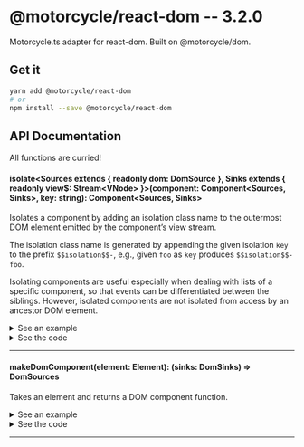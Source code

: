 # @motorcycle/react-dom -- 3.2.0

Motorcycle.ts adapter for react-dom. Built on @motorcycle/dom.

## Get it
```sh
yarn add @motorcycle/react-dom
# or
npm install --save @motorcycle/react-dom
```

## API Documentation

All functions are curried!

#### isolate\<Sources extends { readonly dom: DomSource }, Sinks extends { readonly view$: Stream\<VNode\> }\>(component: Component\<Sources, Sinks\>, key: string): Component\<Sources, Sinks\>

<p>

Isolates a component by adding an isolation class name to the outermost
DOM element emitted by the component’s view stream.

The isolation class name is generated by appending the given isolation `key`
to the prefix `$$isolation$$-`, e.g., given `foo` as `key` produces
`$$isolation$$-foo`.

Isolating components are useful especially when dealing with lists of a
specific component, so that events can be differentiated between the siblings.
However, isolated components are not isolated from access by an ancestor DOM
element.

</p>


<details>
  <summary>See an example</summary>
  
```typescript
const MyIsolatedComponent = isolate(MyComponent, `myIsolationKey`)
const sinks = MyIsolatedComponent(sources)
```

</details>

<details>
  <summary>See the code</summary>

```typescript

export function isolate<Sources extends DomSources, Sinks extends DomSinks>(
  component: Component<Sources, Sinks>,
  key: string
): Component<Sources, Sinks> {
  return function isolatedComponent(sources: Sources) {
    const { dom } = sources
    const isolatedDom = dom.query(`.${KEY_PREFIX}${key}`)
    const sinks = component(Object.assign({}, sources, { dom: isolatedDom }))
    const isolatedSinks = Object.assign({}, sinks, { view$: isolateView(sinks.view$, key) })

    return isolatedSinks
  }
}

const KEY_PREFIX = `__isolation__`

function isolateView(view$: Stream<VNode>, key: string) {
  const prefixedKey = KEY_PREFIX + key

  return map(
    updateClassName((className: string = EMPTY_CLASS_NAME) => {
      const needsIsolation = !contains(prefixedKey, className)

      return needsIsolation
        ? removeSuperfluousSpaces(join(CLASS_NAME_SEPARATOR, [className, prefixedKey]))
        : className
    }),
    view$
  )
}

const EMPTY_CLASS_NAME = ``
const CLASS_NAME_SEPARATOR = ` `

function removeSuperfluousSpaces(str: string): string {
  return str.replace(RE_TWO_OR_MORE_SPACES, CLASS_NAME_SEPARATOR)
}

const RE_TWO_OR_MORE_SPACES = /\s{2,}/g

```

</details>

<hr />


#### makeDomComponent(element: Element): (sinks: DomSinks) =\> DomSources

<p>

Takes an element and returns a DOM component function.

</p>


<details>
  <summary>See an example</summary>
  
```typescript
import { makeDomComponent, DomSources, DomSinks, VNode, div, button, h1 } from '@motorcycle/react-dom'
import { events, query } from '@motorcycle/dom'
import { run } from '@motorcycle/run'

const element = document.querySelector('#app')

if (!element) throw new Error('unable to find element')

run(UI, makeDomComponent(element))

function UI(sources: DomSources): DomSinks {
  const { dom } = sources

  const click$: Stream<Event> = events('click', query('button'))

  const amount$: Stream<number> = scan(x => x + 1, 0, click$)

  const view$: Stream<VNode> = map(view, amount$)

  return { view$ }
}

function view(amount: number) {
  return div([
    h1(`Clicked ${amount} times`),
    button(`Click me`)
  ])
}
```

</details>

<details>
  <summary>See the code</summary>

```typescript

export function makeDomComponent(element: Element) {
  return function Dom(sinks: DomSinks): DomSources {
    const view$ = hold(sinks.view$)

    render(createElement(Container, { view$ }), element)

    const dom = createDomSource(hold(constant(element, view$)))

    return { dom }
  }
}

class Container extends Component<DomSinks, { view: VNode }> {
  private disposable: Disposable = NONE

  componentWillMount() {
    const { view$ } = this.props

    const event = (_: Time, view: VNode) => this.setState({ view })

    this.disposable = view$.run({ event, error: noop, end: noop }, scheduler)
  }

  componentWillUnmount() {
    const { disposable } = this

    this.disposable = NONE

    disposable.dispose()
  }

  render() {
    return (this.state && this.state.view) || createElement('div')
  }
}

const NONE: Disposable = { dispose: noop }

function noop(): void {}

```

</details>

<hr />
